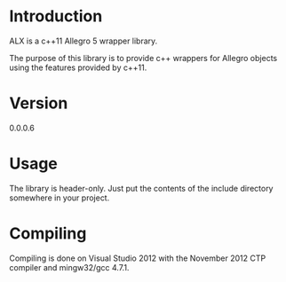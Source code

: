 <h1>Introduction</h1>

ALX is a c++11 Allegro 5 wrapper library.

The purpose of this library is to provide c++ wrappers for Allegro objects 
using the features provided by c++11.

<h1>Version</h1>

0.0.0.6

<h1>Usage</h1>

The library is header-only. Just put the contents of the include directory
somewhere in your project.

<h1>Compiling</h1>

Compiling is done on Visual Studio 2012 with the November 2012 CTP compiler
and mingw32/gcc 4.7.1.

